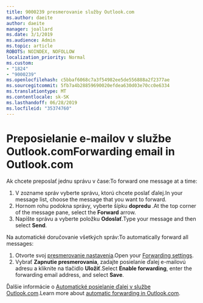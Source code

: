 ```yaml
---
title: 9000239 presmerovanie služby Outlook.com
ms.author: daeite
author: daeite
manager: joallard
ms.date: 3/1/2019
ms.audience: Admin
ms.topic: article
ROBOTS: NOINDEX, NOFOLLOW
localization_priority: Normal
ms.custom:
- "1824"
- "9000239"
ms.openlocfilehash: c5bbaf6068c7a3f54982ee5de556888a2f2377ae
ms.sourcegitcommit: 5fb7a4b28859690020efdea630d03e70cc0e6334
ms.translationtype: MT
ms.contentlocale: sk-SK
ms.lasthandoff: 06/28/2019
ms.locfileid: "35374760"
---
```

# <a name="forwarding-email-in-outlookcom"></a><span data-ttu-id="4eec9-102">Preposielanie e-mailov v službe Outlook.com</span><span class="sxs-lookup"><span data-stu-id="4eec9-102">Forwarding email in Outlook.com</span></span>

<span data-ttu-id="4eec9-103">Ak chcete preposlať jednu správu v čase:</span><span class="sxs-lookup"><span data-stu-id="4eec9-103">To forward one message at a time:</span></span>

1. <span data-ttu-id="4eec9-104">V zozname správ vyberte správu, ktorú chcete poslať ďalej.</span><span class="sxs-lookup"><span data-stu-id="4eec9-104">In your message list, choose the message that you want to forward.</span></span>
2. <span data-ttu-id="4eec9-105">Hornom rohu podokna správy, vyberte šípku **dopredu** .</span><span class="sxs-lookup"><span data-stu-id="4eec9-105">At the top corner of the message pane, select the **Forward** arrow.</span></span>
3. <span data-ttu-id="4eec9-106">Napíšte správu a vyberte položku **Odoslať**.</span><span class="sxs-lookup"><span data-stu-id="4eec9-106">Type your message and then select **Send**.</span></span>

<span data-ttu-id="4eec9-107">Na automatické doručovanie všetkých správ:</span><span class="sxs-lookup"><span data-stu-id="4eec9-107">To automatically forward all messages:</span></span>

1. <span data-ttu-id="4eec9-108">Otvorte svoj [presmerovanie nastavenia](https://outlook.live.com/mail/options/mail/forwarding/forwardingOption).</span><span class="sxs-lookup"><span data-stu-id="4eec9-108">Open your [Forwarding settings](https://outlook.live.com/mail/options/mail/forwarding/forwardingOption).</span></span>
2. <span data-ttu-id="4eec9-109">Vybrať **Zapnutie presmerovania**, zadajte posielanie ďalej e-mailovú adresu a kliknite na tlačidlo **Uložiť**.</span><span class="sxs-lookup"><span data-stu-id="4eec9-109">Select **Enable forwarding**, enter the forwarding email address, and select **Save**.</span></span>

<span data-ttu-id="4eec9-110">Ďalšie informácie o [Automatické posielanie ďalej v službe Outlook.com](https://support.office.com/article/6246987c-6c8f-4144-b255-14fc07007dad).</span><span class="sxs-lookup"><span data-stu-id="4eec9-110">Learn more about [automatic forwarding in Outlook.com](https://support.office.com/article/6246987c-6c8f-4144-b255-14fc07007dad).</span></span>